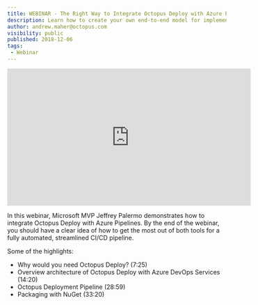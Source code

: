 ```yaml
---
title: WEBINAR - The Right Way to Integrate Octopus Deploy with Azure Pipelines
description: Learn how to create your own end-to-end model for implementing an automated DevOps pipeline.
author: andrew.maher@octopus.com
visibility: public
published: 2018-12-06
tags:
 - Webinar
---
```


<iframe width="560" height="315"  src="https://www.youtube.com/embed/NAAHowy83iY" frameborder="0" allowfullscreen></iframe>

In this webinar, Microsoft MVP Jeffrey Palermo demonstrates how to integrate Octopus Deploy with Azure Pipelines. By the end of the webinar, you should have a clear idea of how to get the most out of both tools for a fully automated, streamlined CI/CD pipeline.

Some of the highlights:
*  Why would you need Octopus Deploy? (7:25)
* Overview architecture of Octopus Deploy with Azure DevOps Services (14:20)
* Octopus Deployment Pipeline (28:59)
* Packaging with NuGet (33:20)
